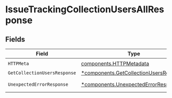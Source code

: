 # IssueTrackingCollectionUsersAllResponse


## Fields

| Field                                                                                           | Type                                                                                            | Required                                                                                        | Description                                                                                     |
| ----------------------------------------------------------------------------------------------- | ----------------------------------------------------------------------------------------------- | ----------------------------------------------------------------------------------------------- | ----------------------------------------------------------------------------------------------- |
| `HTTPMeta`                                                                                      | [components.HTTPMetadata](../../models/components/httpmetadata.md)                              | :heavy_check_mark:                                                                              | N/A                                                                                             |
| `GetCollectionUsersResponse`                                                                    | [*components.GetCollectionUsersResponse](../../models/components/getcollectionusersresponse.md) | :heavy_minus_sign:                                                                              | Users                                                                                           |
| `UnexpectedErrorResponse`                                                                       | [*components.UnexpectedErrorResponse](../../models/components/unexpectederrorresponse.md)       | :heavy_minus_sign:                                                                              | Unexpected error                                                                                |